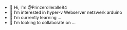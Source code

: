 - 👋 Hi, I’m @Prinzerolleralle84
- 👀 I’m interested in hyper-v  Webserver netzwerk arduino 
- 🌱 I’m currently learning ...
- 💞️ I’m looking to collaborate on ...


<!---
Prinzerolleralle84/Prinzerolleralle84 is a ✨ special ✨ repository because its `README.md` (this file) appears on your GitHub profile.
You can click the Preview link to take a look at your changes.
--->
